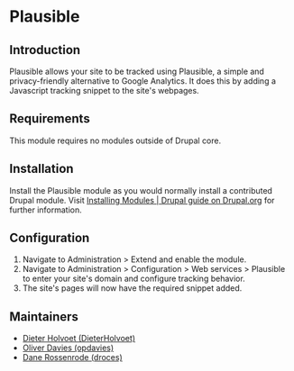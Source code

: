 # Plausible

## Introduction
Plausible allows your site to be tracked using Plausible, a simple and
privacy-friendly alternative to Google Analytics. It does this by adding a
Javascript tracking snippet to the site's webpages.

## Requirements
This module requires no modules outside of Drupal core.

## Installation
Install the Plausible module as you would normally install a
contributed Drupal module. Visit [Installing Modules | Drupal guide on
Drupal.org](https://www.drupal.org/node/1897420) for further information.

## Configuration
1. Navigate to Administration > Extend and enable the module.
2. Navigate to Administration > Configuration > Web services > Plausible to
   enter your site's domain and configure tracking behavior.
4. The site's pages will now have the required snippet added.

## Maintainers
* [Dieter Holvoet (DieterHolvoet)](https://www.drupal.org/u/DieterHolvoet)
* [Oliver Davies (opdavies)](https://www.drupal.org/u/opdavies)
* [Dane Rossenrode (droces)](https://www.drupal.org/u/droces)
